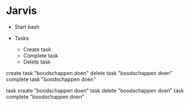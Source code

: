 # Jarvis

- Start bash

- Tasks
    - Create task
    - Complete task
    - Delete task


create task "boodschappen doen"
delete task "boodschappen doen"
complete task "boodschappen doen"

task create "boodschappen doen"
task delete "boodschappen doen"
task complete "boodschappen doen"
